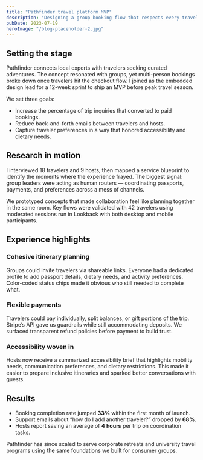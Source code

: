 ```yaml
---
title: "Pathfinder travel platform MVP"
description: "Designing a group booking flow that respects every traveler’s needs and boosted conversions by 33%."
pubDate: 2023-07-19
heroImage: "/blog-placeholder-2.jpg"
---
```


## Setting the stage

Pathfinder connects local experts with travelers seeking curated adventures. The
concept resonated with groups, yet multi-person bookings broke down once travelers hit
the checkout flow. I joined as the embedded design lead for a 12-week sprint to ship an
MVP before peak travel season.

We set three goals:

- Increase the percentage of trip inquiries that converted to paid bookings.
- Reduce back-and-forth emails between travelers and hosts.
- Capture traveler preferences in a way that honored accessibility and dietary needs.

## Research in motion

I interviewed 18 travelers and 9 hosts, then mapped a service blueprint to identify the
moments where the experience frayed. The biggest signal: group leaders were acting as
human routers — coordinating passports, payments, and preferences across a mess of
channels.

We prototyped concepts that made collaboration feel like planning together in the same
room. Key flows were validated with 42 travelers using moderated sessions run in Lookback
with both desktop and mobile participants.

## Experience highlights

### Cohesive itinerary planning

Groups could invite travelers via shareable links. Everyone had a dedicated profile to
add passport details, dietary needs, and activity preferences. Color-coded status chips
made it obvious who still needed to complete what.

### Flexible payments

Travelers could pay individually, split balances, or gift portions of the trip. Stripe’s
API gave us guardrails while still accommodating deposits. We surfaced transparent
refund policies before payment to build trust.

### Accessibility woven in

Hosts now receive a summarized accessibility brief that highlights mobility needs,
communication preferences, and dietary restrictions. This made it easier to prepare
inclusive itineraries and sparked better conversations with guests.

## Results

- Booking completion rate jumped **33%** within the first month of launch.
- Support emails about “how do I add another traveler?” dropped by **68%**.
- Hosts report saving an average of **4 hours** per trip on coordination tasks.

Pathfinder has since scaled to serve corporate retreats and university travel programs
using the same foundations we built for consumer groups.
